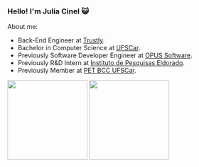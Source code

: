 ### Hello! I'm Julia Cinel 😺

About me:

- Back-End Engineer at [Trustly](https://br.trustly.com/).
- Bachelor in Computer Science at [UFSCar](https://www2.ufscar.br/).
- Previously Software Developer Engineer at [OPUS Software](https://www.opus-software.com.br/).
- Previously R&D Intern at [Instituto de Pesquisas Eldorado](https://www.eldorado.org.br/).
- Previously Member at [PET BCC UFSCar](https://petbcc.ufscar.br/).


<div>
  
  <img height="180em" src="https://github-readme-stats.vercel.app/api?username=jcinel&show_icons=true&theme=dracula"/>
  <img height="180em" src="https://github-readme-stats.vercel.app/api/top-langs/?username=jcinel&layout=compact&theme=dracula"/>
  
</div>
